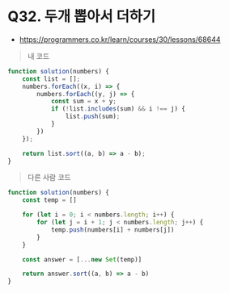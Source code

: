 # Q32. 두개 뽑아서 더하기
- https://programmers.co.kr/learn/courses/30/lessons/68644

> 내 코드
```js
function solution(numbers) {
    const list = [];
    numbers.forEach((x, i) => {
        numbers.forEach((y, j) => {
            const sum = x + y;
            if (!list.includes(sum) && i !== j) {
                list.push(sum);
            }
        })
    });

    return list.sort((a, b) => a - b);
}
```

> 다른 사람 코드
```js
function solution(numbers) {
    const temp = []

    for (let i = 0; i < numbers.length; i++) {
        for (let j = i + 1; j < numbers.length; j++) {
            temp.push(numbers[i] + numbers[j])
        }
    }

    const answer = [...new Set(temp)]

    return answer.sort((a, b) => a - b)
}
```